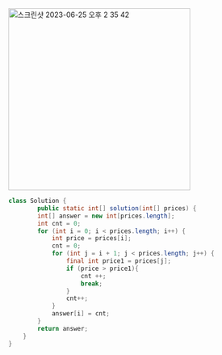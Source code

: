 
<img width="360" alt="스크린샷 2023-06-25 오후 2 35 42" src="https://github.com/koreaIT-study/programmers/assets/82895809/f8bbe502-acc9-443d-b264-5b2b39e1314a">

```java
class Solution {
        public static int[] solution(int[] prices) {
        int[] answer = new int[prices.length];
        int cnt = 0;
        for (int i = 0; i < prices.length; i++) {
            int price = prices[i];
            cnt = 0;
            for (int j = i + 1; j < prices.length; j++) {
                final int price1 = prices[j];
                if (price > price1){
                    cnt ++;
                    break;
                }
                cnt++;
            }
            answer[i] = cnt;
        }
        return answer;
    }
}
```
